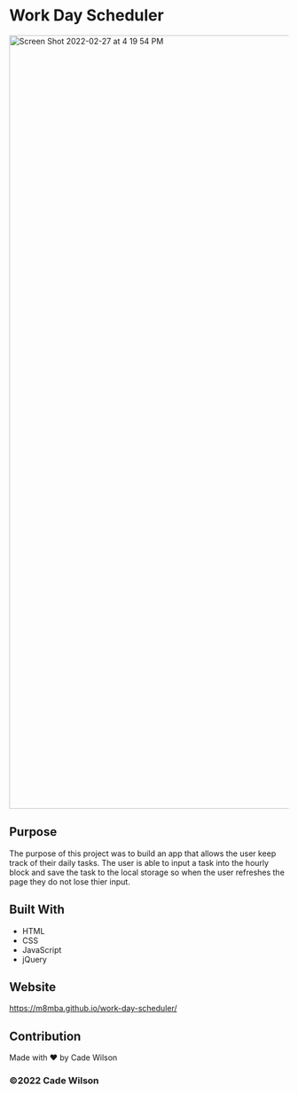 # Work Day Scheduler

<img width="1395" alt="Screen Shot 2022-02-27 at 4 19 54 PM" src="https://user-images.githubusercontent.com/97080366/155904514-ead02c99-a92c-4c56-b7ce-9fb5fc6ba7e2.png">

## Purpose

The purpose of this project was to build an app that allows the user keep track of their daily tasks. 
The user is able to input a task into the hourly block and save the task to the local storage so when the
user refreshes the page they do not lose thier input.

## Built With
* HTML
* CSS
* JavaScript
* jQuery


## Website
https://m8mba.github.io/work-day-scheduler/

## Contribution
Made with ❤️ by Cade Wilson

### ©️2022 Cade Wilson